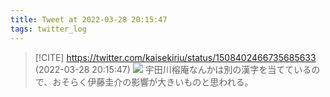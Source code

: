 ```yaml
---
title: Tweet at 2022-03-28 20:15:47
tags: twitter_log
---
```


> [!CITE] https://twitter.com/kaisekiriu/status/1508402466735685633 (2022-03-28 20:15:47)
> ![](https://twitter.com/kaisekiriu/status/1508402466735685633)
> 宇田川榕庵なんかは別の漢字を当てているので、おそらく伊藤圭介の影響が大きいものと思われる。
